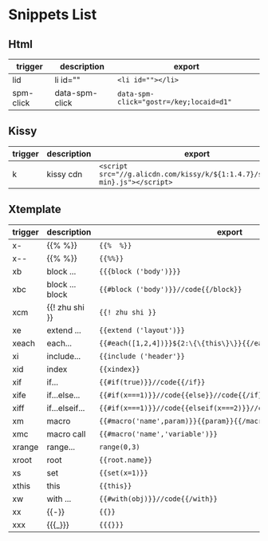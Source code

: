 # Snippets List

## Html

|trigger  |description   |export                                     |
|---------|--------------|-------------------------------------------|
|lid      |li id=""      |```<li id=""></li>```                      |
|spm-click|data-spm-click|```data-spm-click="gostr=/key;locaid=d1"```|

## Kissy

|trigger|description|export                                                                          |
|-------|-----------|--------------------------------------------------------------------------------|
|k      |kissy cdn  |```<script src="//g.alicdn.com/kissy/k/${1:1.4.7}/seed${2:-min}.js"></script>```|

## Xtemplate

|trigger|description    |export                                                                |
|-------|---------------|----------------------------------------------------------------------|
|x-     |{{% %}}        |```{{%  %}}```                                                        |
|x--    |{{% %}}        |```{{%%}}```                                                          |
|xb     |block ...      |```{{{block ('body')}}}```                                            |
|xbc    |block ... block|```{{#block ('body')}}//code{{/block}}```                             |
|xcm    |{{! zhu shi }} |```{{! zhu shi }}```                                                  |
|xe     |extend ...     |```{{extend ('layout')}}```                                           |
|xeach  |each...        |```{{#each([1,2,4])}}${2:\{\{this\}\}}{{/each}}```                    |
|xi     |include...     |```{{include ('header'}}```                                           |
|xid    |index          |```{{xindex}}```                                                      |
|xif    |if...          |```{{#if(true)}}//code{{/if}}```                                      |
|xife   |if...else...   |```{{#if(x===1)}}//code{{else}}//code{{/if}}```                       |
|xiff   |if...elseif... |```{{#if(x===1)}}//code{{elseif(x===2)}}//code{{else}}//code{{/if}}```|
|xm     |macro          |```{{#macro('name',param)}}{{param}}{{/macro}}```                     |
|xmc    |macro call     |```{{#macro('name','variable')}}```                                   |
|xrange |range...       |```range(0,3)```                                                      |
|xroot  |root           |```{{root.name}}```                                                   |
|xs     |set            |```{{set(x=1)}}```                                                    |
|xthis  |this           |```{{this}}```                                                        |
|xw     |with ...       |```{{#with(obj)}}//code{{/with}}```                                   |
|xx     |{{-}}          |```{{}}```                                                            |
|xxx    |{{{_}}}        |```{{{}}}```                                                          |

